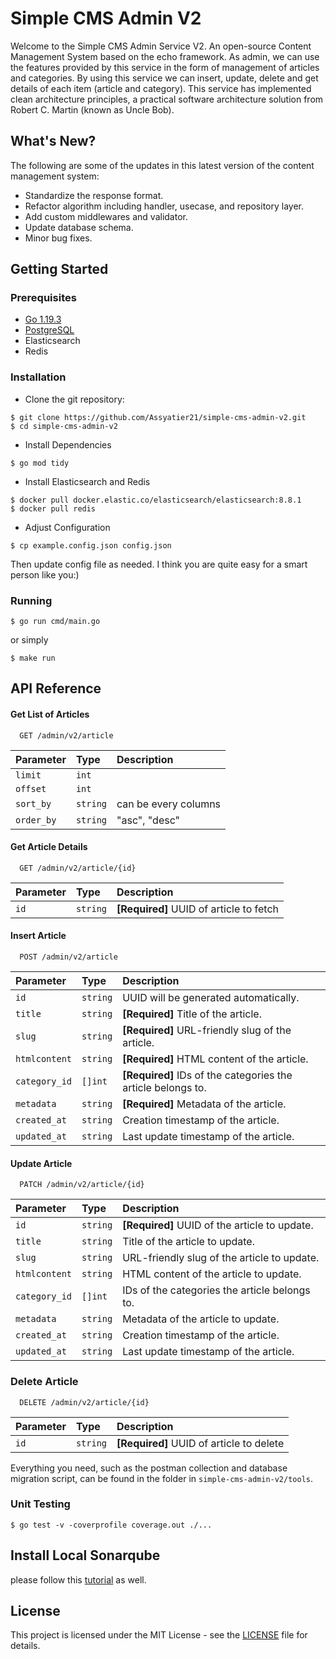 # Simple CMS Admin V2

Welcome to the Simple CMS Admin Service V2. An open-source Content Management System based on the echo framework. As admin, we can use the features provided by this service in the form of management of articles and categories. By using this service we can insert, update, delete and get details of each item (article and category). This service has implemented clean architecture principles, a practical software architecture solution from Robert C. Martin (known as Uncle Bob).

## What's New?

The following are some of the updates in this latest version of the content management system:

- Standardize the response format.
- Refactor algorithm including handler, usecase, and repository layer.
- Add custom middlewares and validator.
- Update database schema.
- Minor bug fixes.

## Getting Started

### Prerequisites

- [Go 1.19.3](https://go.dev/dl/)
- [PostgreSQL](https://www.postgresql.org/download/)
- Elasticsearch
- Redis

### Installation

- Clone the git repository:

```
$ git clone https://github.com/Assyatier21/simple-cms-admin-v2.git
$ cd simple-cms-admin-v2
```

- Install Dependencies

```
$ go mod tidy
```

- Install Elasticsearch and Redis

```
$ docker pull docker.elastic.co/elasticsearch/elasticsearch:8.8.1
$ docker pull redis
```

- Adjust Configuration

```
$ cp example.config.json config.json
```

Then update config file as needed. I think you are quite easy for a smart person like you:)

### Running

```
$ go run cmd/main.go
```

or simply

```
$ make run
```

## API Reference

#### Get List of Articles

```http
  GET /admin/v2/article
```

| Parameter  | Type     | Description          |
| :--------- | :------- | :------------------- |
| `limit`    | `int`    |                      |
| `offset`   | `int`    |                      |
| `sort_by`  | `string` | can be every columns |
| `order_by` | `string` | "asc", "desc"        |

#### Get Article Details

```http
  GET /admin/v2/article/{id}
```

| Parameter | Type     | Description                             |
| :-------- | :------- | :-------------------------------------- |
| `id`      | `string` | **[Required]** UUID of article to fetch |

#### Insert Article

```http
  POST /admin/v2/article
```

| Parameter     | Type     | Description                                                  |
| :------------ | :------- | :----------------------------------------------------------- |
| `id`          | `string` | UUID will be generated automatically.                        |
| `title`       | `string` | **[Required]** Title of the article.                         |
| `slug`        | `string` | **[Required]** URL-friendly slug of the article.             |
| `htmlcontent` | `string` | **[Required]** HTML content of the article.                  |
| `category_id` | `[]int`  | **[Required]** IDs of the categories the article belongs to. |
| `metadata`    | `string` | **[Required]** Metadata of the article.                      |
| `created_at`  | `string` | Creation timestamp of the article.                           |
| `updated_at`  | `string` | Last update timestamp of the article.                        |

#### Update Article

```http
  PATCH /admin/v2/article/{id}
```

| Parameter     | Type     | Description                                   |
| :------------ | :------- | :-------------------------------------------- |
| `id`          | `string` | **[Required]** UUID of the article to update. |
| `title`       | `string` | Title of the article to update.               |
| `slug`        | `string` | URL-friendly slug of the article to update.   |
| `htmlcontent` | `string` | HTML content of the article to update.        |
| `category_id` | `[]int`  | IDs of the categories the article belongs to. |
| `metadata`    | `string` | Metadata of the article to update.            |
| `created_at`  | `string` | Creation timestamp of the article.            |
| `updated_at`  | `string` | Last update timestamp of the article.         |

### Delete Article

```http
  DELETE /admin/v2/article/{id}
```

| Parameter | Type     | Description                              |
| :-------- | :------- | :--------------------------------------- |
| `id`      | `string` | **[Required]** UUID of article to delete |

Everything you need, such as the postman collection and database migration script, can be found in the folder in `simple-cms-admin-v2/tools`.

### Unit Testing

```
$ go test -v -coverprofile coverage.out ./...
```

## Install Local Sonarqube

please follow this [tutorial](https://techblost.com/how-to-setup-sonarqube-locally-on-mac/) as well.

## License

This project is licensed under the MIT License - see the [LICENSE](https://github.com/Assyatier21/simple-cms-admin-v2/blob/master/LICENSE) file for details.
